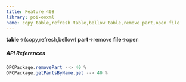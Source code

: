 ```yaml
---
title: Feature 408
library: poi-ooxml
name: copy table,refresh table,bellow table,remove part,open file
---
```


**table**->(copy,refresh,bellow) **part**->remove **file**->open 

##### API References

```java
OPCPackage.removePart --> 40 %
OPCPackage.getPartsByName.get --> 40 %
```
